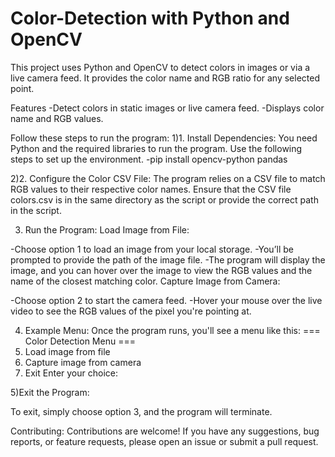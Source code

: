 # Color-Detection with Python and OpenCV
This project uses Python and OpenCV to detect colors in images or via a live camera feed. It provides the color name and RGB ratio for any selected point.

Features
-Detect colors in static images or live camera feed.
-Displays color name and RGB values.


Follow these steps to run the program:
1)1. Install Dependencies:
You need Python and the required libraries to run the program. Use the following steps to set up the environment.
-pip install opencv-python pandas

2)2. Configure the Color CSV File:
The program relies on a CSV file to match RGB values to their respective color names. Ensure that the CSV file colors.csv is in the same directory as the script or provide the correct path in the script.

3. Run the Program:
Load Image from File:

-Choose option 1 to load an image from your local storage.
-You’ll be prompted to provide the path of the image file.
-The program will display the image, and you can hover over the image to view the RGB values and the name of the closest matching color.
Capture Image from Camera:

-Choose option 2 to start the camera feed.
-Hover your mouse over the live video to see the RGB values of the pixel you're pointing at.

4. Example Menu:
Once the program runs, you'll see a menu like this:
=== Color Detection Menu ===
1. Load image from file
2. Capture image from camera
3. Exit
Enter your choice: 

5)Exit the Program:

To exit, simply choose option 3, and the program will terminate.


Contributing:
Contributions are welcome! If you have any suggestions, bug reports, or feature requests, please open an issue or submit a pull request.



